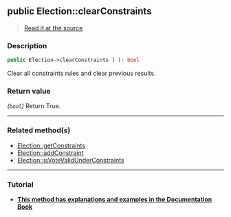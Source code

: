 ## public Election::clearConstraints

> [Read it at the source](https://github.com/julien-boudry/Condorcet/blob/master/src/Election.php#L389)

### Description    

```php
public Election->clearConstraints ( ): bool
```

Clear all constraints rules and clear previous results.
    

### Return value   

*(`bool`)* Return True.


---------------------------------------

### Related method(s)      

* [Election::getConstraints](/Docs/ApiReferences/Election%20Class/Election--getConstraints.md)    
* [Election::addConstraint](/Docs/ApiReferences/Election%20Class/Election--addConstraint.md)    
* [Election::isVoteValidUnderConstraints](/Docs/ApiReferences/Election%20Class/Election--isVoteValidUnderConstraints.md)    

---------------------------------------

### Tutorial

* **[This method has explanations and examples in the Documentation Book](https://www.condorcet.io/3.AsPhpLibrary/5.Votes/4.VoteConstraints)**    
